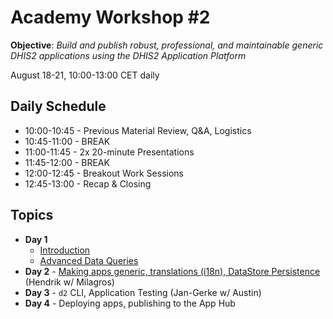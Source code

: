 # Academy Workshop #2

**Objective**: _Build and publish robust, professional, and maintainable generic DHIS2 applications using the DHIS2 Application Platform_

August 18-21, 10:00-13:00 CET daily

## Daily Schedule

  - 10:00-10:45 - Previous Material Review, Q&A, Logistics
  - 10:45-11:00 - BREAK
  - 11:00-11:45 - 2x 20-minute Presentations
  - 11:45-12:00 - BREAK
  - 12:00-12:45 - Breakout Work Sessions
  - 12:45-13:00 - Recap & Closing

## Topics

- **Day 1**
  - [Introduction](./00-introduction)
  - [Advanced Data Queries](./01-advanced-app-runtime)
- **Day 2** - [Making apps generic, translations (i18n), DataStore Persistence](https://github.com/dhis2/academy-web-app-dev-2020/tree/master/workshop-2/02-generic-dhis2-apps) (Hendrik w/ Milagros)
- **Day 3** - `d2` CLI, Application Testing (Jan-Gerke w/ Austin)
- **Day 4** - Deploying apps, publishing to the App Hub
